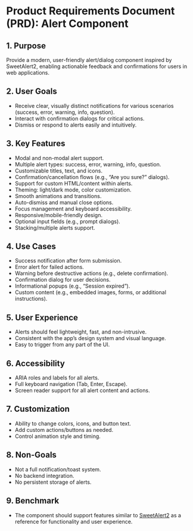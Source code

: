 # Product Requirements Document (PRD): Alert Component

## 1. Purpose
Provide a modern, user-friendly alert/dialog component inspired by SweetAlert2, enabling actionable feedback and confirmations for users in web applications.

## 2. User Goals
- Receive clear, visually distinct notifications for various scenarios (success, error, warning, info, question).
- Interact with confirmation dialogs for critical actions.
- Dismiss or respond to alerts easily and intuitively.

## 3. Key Features
- Modal and non-modal alert support.
- Multiple alert types: success, error, warning, info, question.
- Customizable titles, text, and icons.
- Confirmation/cancellation flows (e.g., “Are you sure?” dialogs).
- Support for custom HTML/content within alerts.
- Theming: light/dark mode, color customization.
- Smooth animations and transitions.
- Auto-dismiss and manual close options.
- Focus management and keyboard accessibility.
- Responsive/mobile-friendly design.
- Optional input fields (e.g., prompt dialogs).
- Stacking/multiple alerts support.

## 4. Use Cases
- Success notification after form submission.
- Error alert for failed actions.
- Warning before destructive actions (e.g., delete confirmation).
- Confirmation dialog for user decisions.
- Informational popups (e.g., “Session expired”).
- Custom content (e.g., embedded images, forms, or additional instructions).

## 5. User Experience
- Alerts should feel lightweight, fast, and non-intrusive.
- Consistent with the app’s design system and visual language.
- Easy to trigger from any part of the UI.

## 6. Accessibility
- ARIA roles and labels for all alerts.
- Full keyboard navigation (Tab, Enter, Escape).
- Screen reader support for all alert content and actions.

## 7. Customization
- Ability to change colors, icons, and button text.
- Add custom actions/buttons as needed.
- Control animation style and timing.

## 8. Non-Goals
- Not a full notification/toast system.
- No backend integration.
- No persistent storage of alerts.

## 9. Benchmark
- The component should support features similar to [SweetAlert2](https://sweetalert2.github.io/#usage) as a reference for functionality and user experience.
